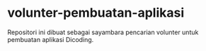 # volunter-pembuatan-aplikasi
Repositori ini dibuat sebagai sayambara pencarian volunter untuk pembuatan aplikasi Dicoding.
